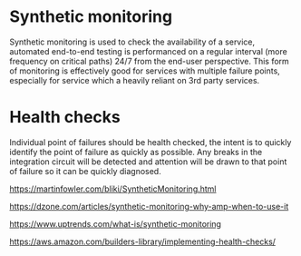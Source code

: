 # Synthetic monitoring
Synthetic monitoring is used to check the availability of a service, automated end-to-end testing is performanced on a regular interval (more frequency on critical paths) 24/7 from the end-user perspective. This form of monitoring is effectively good for services with multiple failure points, especially for service which a heavily reliant on 3rd party services.

# Health checks
Individual point of failures should be health checked, the intent is to quickly identify the point of failure as quickly as possible. Any breaks in the integration circuit will be detected and attention will be drawn to that point of failure so it can be quickly diagnosed.

https://martinfowler.com/bliki/SyntheticMonitoring.html

https://dzone.com/articles/synthetic-monitoring-why-amp-when-to-use-it

https://www.uptrends.com/what-is/synthetic-monitoring

https://aws.amazon.com/builders-library/implementing-health-checks/
